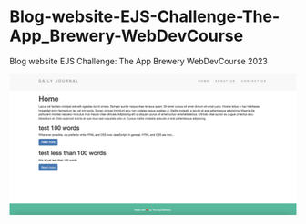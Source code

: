 # Blog-website-EJS-Challenge-The-App_Brewery-WebDevCourse
 Blog website EJS Challenge: The App Brewery WebDevCourse 2023

<img src="preview.png">